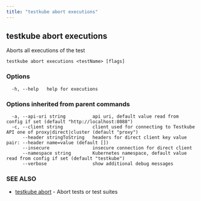 ```yaml
---
title: "testkube abort executions"
---
```

<head>
  <meta name="docsearch:indexPrefix" content="reference-doc" />
</head>

## testkube abort executions

Aborts all executions of the test

```
testkube abort executions <testName> [flags]
```

### Options

```
  -h, --help   help for executions
```

### Options inherited from parent commands

```
  -a, --api-uri string          api uri, default value read from config if set (default "http://localhost:8088")
  -c, --client string           client used for connecting to Testkube API one of proxy|direct|cluster (default "proxy")
      --header stringToString   headers for direct client key value pair: --header name=value (default [])
      --insecure                insecure connection for direct client
      --namespace string        Kubernetes namespace, default value read from config if set (default "testkube")
      --verbose                 show additional debug messages
```

### SEE ALSO

* [testkube abort](testkube-abort.md)	 - Abort tests or test suites

